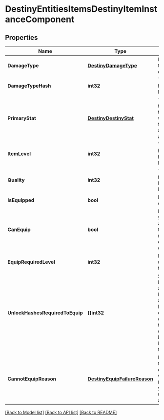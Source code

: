 # DestinyEntitiesItemsDestinyItemInstanceComponent

## Properties
Name | Type | Description | Notes
------------ | ------------- | ------------- | -------------
**DamageType** | [**DestinyDamageType**](Destiny.DamageType.md) | If the item has a damage type, this is the item&#39;s current damage type. | [optional] 
**DamageTypeHash** | **int32** | The current damage type&#39;s hash, so you can look up localized info and icons for it. | [optional] 
**PrimaryStat** | [**DestinyDestinyStat**](Destiny.DestinyStat.md) | The item stat that we consider to be \&quot;primary\&quot; for the item. For instance, this would be \&quot;Attack\&quot; for Weapons or \&quot;Defense\&quot; for armor. | [optional] 
**ItemLevel** | **int32** | The Item&#39;s \&quot;Level\&quot; has the most significant bearing on its stats, such as Light and Power. | [optional] 
**Quality** | **int32** | The \&quot;Quality\&quot; of the item has a lesser - but still impactful - bearing on stats like Light and Power. | [optional] 
**IsEquipped** | **bool** | Is the item currently equipped on the given character? | [optional] 
**CanEquip** | **bool** | If this is an equippable item, you can check it here. There are permanent as well as transitory reasons why an item might not be able to be equipped: check cannotEquipReason for details. | [optional] 
**EquipRequiredLevel** | **int32** | If the item cannot be equipped until you reach a certain level, that level will be reflected here. | [optional] 
**UnlockHashesRequiredToEquip** | **[]int32** | Sometimes, there are limitations to equipping that are represented by character-level flags called \&quot;unlocks\&quot;.  This is a list of flags that they need in order to equip the item that the character has not met. Use these to look up the descriptions to show in your UI by looking up the relevant DestinyUnlockDefinitions for the hashes. | [optional] 
**CannotEquipReason** | [**DestinyEquipFailureReason**](Destiny.EquipFailureReason.md) | If you cannot equip the item, this is a flags enum that enumerates all of the reasons why you couldn&#39;t equip the item. You may need to refine your UI further by using unlockHashesRequiredToEquip and equipRequiredLevel. | [optional] 

[[Back to Model list]](../README.md#documentation-for-models) [[Back to API list]](../README.md#documentation-for-api-endpoints) [[Back to README]](../README.md)


